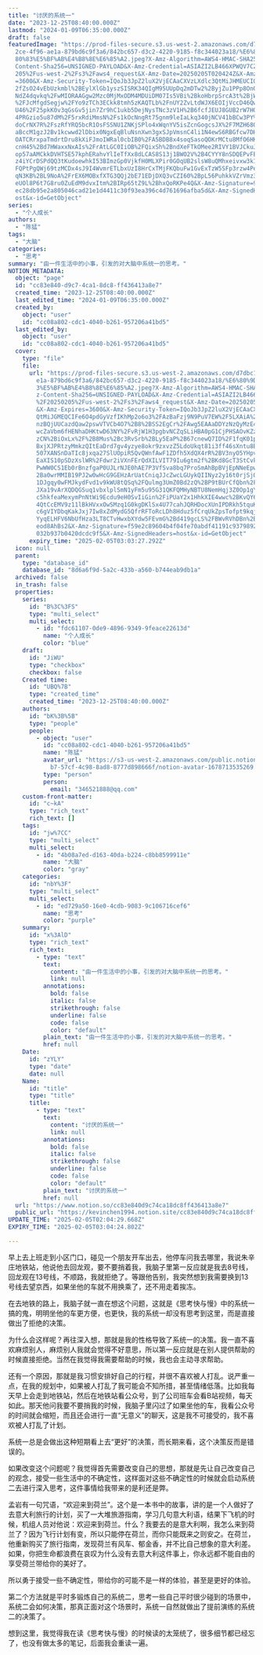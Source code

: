 ```yaml
---
title: "讨厌的系统一"
date: "2023-12-25T08:40:00.000Z"
lastmod: "2024-01-09T06:35:00.000Z"
draft: false
featuredImage: "https://prod-files-secure.s3.us-west-2.amazonaws.com/d7dbc101-8\
  2ce-4f96-ae1a-879bd6c9f3a6/842bc657-d3c2-4220-9185-f8c344023a18/%E6%80%9D%E8%\
  80%83%E5%BF%AB%E4%B8%8E%E6%85%A2.jpeg?X-Amz-Algorithm=AWS4-HMAC-SHA256&X-Amz-\
  Content-Sha256=UNSIGNED-PAYLOAD&X-Amz-Credential=ASIAZI2LB466XPWQV7CZ%2F20250\
  205%2Fus-west-2%2Fs3%2Faws4_request&X-Amz-Date=20250205T020424Z&X-Amz-Expires\
  =3600&X-Amz-Security-Token=IQoJb3JpZ2luX2VjECAaCXVzLXdlc3QtMiJHMEUCIQDI7a5Ztk\
  2fZsO24vEbUzkmbl%2BEylXlGb1yszSISRK34QIgM95UUpDq2mDTw2%2ByjZu1PPp8OnQCAe2E2NL\
  NdZ4dqvkq%2FwMIORAAGgw2Mzc0MjMxODM4MDUiDM07Is5VBi%2BkoHbrpSrcA3t%2BjWntRhYppU\
  %2FJcMfgdSegjw%2FYo9zTCh3ECkk8tmh5zKAQTLb%2FnUY2ZvLtdWJX6EOIjVccD46QwiVcwomef\
  U46%2F25pkK0v3qGsGv5jin7Zr9hC1ukb5DejNysTNc3zV1H%2B6fcfJEUJ8GUB2rW7HObknb11ny\
  4PRGzio5u87dM%2F5rxRdiMmsN%2Fs1kOcNngRt75gnm9leIaLkq340jNCV41bBCw3PY%2BqF3prU\
  doCrNX7R%2FszRfYRQ5bcR1OsFSSNU1ZNKjSPlo4xWqnYV5isZcnGogcsJX%2F7MZH68QPjCZtr2u\
  aBccM1gzJ2Bv1kcwwd2lDbix0NgxEqBluNsnXwn3gxSJpVmsnC4li1N4ewS6RBGfcw7DHU3RfIzfp\
  OATCRrxpaTmdrtDru8kXiFJmoIWRal0cbIB0%2FA5BDB8x4soqSasoQOKrMCtu8MfO6HKQdYxSEIt\
  cnH45%2Bd7HWaxxNxAIs%2FrAtLGC0IiOB%2FQixSh%2BndXeFTkOMee2RIVY1BVJCkuJVU3RSj6c\
  op57aAMCkkDVHTSE57kphERahvYlIeTfXx8dLCAS8S13j1BWO2V%2B4CYYY8nSDQEPvFEs6HGaRnA\
  z4iYCrDSPdQQ3tKudoewhkI53BImzGp0VjkfH0MLXPir0GOqUB2slsW8uQMhxeivxw3k12aVHuc%2\
  FQPtPgQWj69tzMCDx4sJ9I4WvmrETLbxUzI8HrCxTMjFKQbuFw1GvExTzW5SFp3rzw4PeAJ2X3xDu\
  qN3KB%2BL9NoA%2FrEX6MOBxfXTG3QQj2bE71EDjDXQ3vCZI60%2BpL56PuhkkVZrVmz3wVdqfQ5k\
  eUOl8P6t7G8ru0ZuEdM9dvxItm%2BIRp65tZ9L%2BhxQoRKPe4Q&X-Amz-Signature=9ca679a37\
  ec28db95e2a805046cad21e1d4411c30f93ea396c4d761696afba5d&X-Amz-SignedHeaders=h\
  ost&x-id=GetObject"
series:
  - "个人成长"
authors:
  - "陈猛"
tags:
  - "大脑"
categories:
  - "思考"
summary: "由一件生活中的小事，引发的对大脑中系统一的思考。"
NOTION_METADATA:
  object: "page"
  id: "cc83e840-d9c7-4ca1-8dc8-ff436413a8e7"
  created_time: "2023-12-25T08:40:00.000Z"
  last_edited_time: "2024-01-09T06:35:00.000Z"
  created_by:
    object: "user"
    id: "cc08a802-cdc1-4040-b261-957206a41bd5"
  last_edited_by:
    object: "user"
    id: "cc08a802-cdc1-4040-b261-957206a41bd5"
  cover:
    type: "file"
    file:
      url: "https://prod-files-secure.s3.us-west-2.amazonaws.com/d7dbc101-82ce-4f96-a\
        e1a-879bd6c9f3a6/842bc657-d3c2-4220-9185-f8c344023a18/%E6%80%9D%E8%80%8\
        3%E5%BF%AB%E4%B8%8E%E6%85%A2.jpeg?X-Amz-Algorithm=AWS4-HMAC-SHA256&X-Am\
        z-Content-Sha256=UNSIGNED-PAYLOAD&X-Amz-Credential=ASIAZI2LB4667KTTDHEZ\
        %2F20250205%2Fus-west-2%2Fs3%2Faws4_request&X-Amz-Date=20250205T020327Z\
        &X-Amz-Expires=3600&X-Amz-Security-Token=IQoJb3JpZ2luX2VjECAaCXVzLXdlc3\
        QtMiJGMEQCIFe6O4pdGyVzfIKhMp2o6o3%2FAzBaFzj9N9PuV7EW%2F5LXAiA%2Be53v9Hd\
        nzBQjUUCazdQaw2pswVTVCb4O7%2B8%2BSS2EgCr%2FAwg5EAAaDDYzNzQyMzE4MzgwNSIM\
        wcZaVbm6fHENhaDHKtwD63NY%2FvRjW1H3pgbvNCZqSLiHBA0pG1CjPHSAOvKZz%2BsRjwQ\
        zCN%2BiOxLx%2F%2B8Mus%2Bc3RvSrb%2BLy5EaP%2B67cnewQ7ID%2F1fqK01p4CPpap2t\
        BxjXJPRtzyMmkzQItEaDrd7gv4yzye8okr9zxvzZ5LdoUkqt81i3ff46sXntu8B3b6nvtyL\
        507XANSnDaTIc8jxqa27SlUOpiR5QvQWnfAwF1ZDfh5XdQX4rR%2BV3nyO5YHpv3Hgo9%2F\
        EaXIS10pSDzXslWR%2Fdwr2iVXnFErQdXILVIT79Iu6gtm2f%2BKd8GcT3StCvk2ZIMAnwg\
        PwWW0CS1Eb0rBnzfgaP0UJLrNJE0hAE7P3VfSva8bq7ProSmAhBpBVjEpNNeEpwfYmmmM4%\
        2Ba0wrMMIB19PJ2w0wHcG9GEHzArUatCniqJJcZwcLGUykQIINyz2y16t0rjSjQQxRLYh96\
        1DJgqy0wFMJkydFvd1v9kWU8tQSq%2FQulmg3UmZ0Bd2zQ%2BP9tBUrCfQbn%2FJIGPbtjc\
        JXa19vArXQDQGSuq1vbxlplSmN1yFm5u95G31QKFQMHyNBTU8NemHqj3Z0Op1gYIaQE52YH\
        c5hkfeaMexymPnNtWi9Ecdu9eH0SvIiGin%2FiPUaY2x1HhkXIE4wwc%2BKvQY6pgGVfEUj\
        4QtCcEMV9z11lBkHVxxOwSMzq1G0kgDKlSx4U77cahJQRHDocXUnIPDRkh5tquKKEApw6ZT\
        c6gVIYDbqKakJxj7Iw8xZdMydG5QfrRFToRcLDh8Hduz5fCrqUkZpsTofpt9kqj1eKjERD4\
        YyqELHFV6NbUfHza3LT8CTvHwxbXYdw5FEvmG%2Bd419gcLS%2FBWvRVhDBn%2Bchs61HX6\
        eod8AhBs2&X-Amz-Signature=f59e2c89604b4f04fe70abdf41191c93798928c99cd1c\
        032b937b0420dcdc9f5&X-Amz-SignedHeaders=host&x-id=GetObject"
      expiry_time: "2025-02-05T03:03:27.292Z"
  icon: null
  parent:
    type: "database_id"
    database_id: "8d6a6f9d-5a2c-433b-a560-b744eab9db1a"
  archived: false
  in_trash: false
  properties:
    series:
      id: "B%3C%3FS"
      type: "multi_select"
      multi_select:
        - id: "fdc61107-0de9-4896-9349-9feace22613d"
          name: "个人成长"
          color: "blue"
    draft:
      id: "JiWU"
      type: "checkbox"
      checkbox: false
    Created time:
      id: "UBQ%7B"
      type: "created_time"
      created_time: "2023-12-25T08:40:00.000Z"
    authors:
      id: "bK%3B%5B"
      type: "people"
      people:
        - object: "user"
          id: "cc08a802-cdc1-4040-b261-957206a41bd5"
          name: "陈猛"
          avatar_url: "https://s3-us-west-2.amazonaws.com/public.notion-static.com/775523\
            b7-57cf-4c98-8ad8-8777d898666f/notion-avatar-1678713535269.png"
          type: "person"
          person:
            email: "346521888@qq.com"
    custom-front-matter:
      id: "c~kA"
      type: "rich_text"
      rich_text: []
    tags:
      id: "jw%7CC"
      type: "multi_select"
      multi_select:
        - id: "4b08a7ed-d163-40da-b224-c8bb8599911e"
          name: "大脑"
          color: "gray"
    categories:
      id: "nbY%3F"
      type: "multi_select"
      multi_select:
        - id: "ed729a50-16e0-4cdb-9083-9c106716cef6"
          name: "思考"
          color: "purple"
    summary:
      id: "x%3AlD"
      type: "rich_text"
      rich_text:
        - type: "text"
          text:
            content: "由一件生活中的小事，引发的对大脑中系统一的思考。"
            link: null
          annotations:
            bold: false
            italic: false
            strikethrough: false
            underline: false
            code: false
            color: "default"
          plain_text: "由一件生活中的小事，引发的对大脑中系统一的思考。"
          href: null
    Date:
      id: "zYLY"
      type: "date"
      date: null
    Name:
      id: "title"
      type: "title"
      title:
        - type: "text"
          text:
            content: "讨厌的系统一"
            link: null
          annotations:
            bold: false
            italic: false
            strikethrough: false
            underline: false
            code: false
            color: "default"
          plain_text: "讨厌的系统一"
          href: null
  url: "https://www.notion.so/cc83e840d9c74ca18dc8ff436413a8e7"
  public_url: "https://kevinchen1994.notion.site/cc83e840d9c74ca18dc8ff436413a8e7"
UPDATE_TIME: "2025-02-05T02:04:29.668Z"
EXPIRY_TIME: "2025-02-05T03:04:24.802Z"

---
```

<link rel="stylesheet" href="https://cdn.jsdelivr.net/npm/katex@0.16.2/dist/katex.min.css" integrity="sha384-bYdxxUwYipFNohQlHt0bjN/LCpueqWz13HufFEV1SUatKs1cm4L6fFgCi1jT643X" crossorigin="anonymous">


早上去上班走到小区门口，碰见一个朋友开车出去，他停车问我去哪里，我说朱辛庄地铁站，他说他去回龙观，要不要捎着我，我脑子里第一反应就是我去8号线，回龙观在13号线，不顺路，我就拒绝了。等跟他告别，我突然想到我需要换到13号线去望京西，如果坐他的车就不用换乘了，还不用走着挨冻。


在去地铁的路上，我脑子就一直在想这个问题，这就是《思考快与慢》中的系统一搞的鬼，明明坐他的车更方便，也更快，我的系统一却没有思考到这里，而是直接做出了拒绝的决策。


为什么会这样呢？再往深入想，那就是我的性格导致了系统一的决策。我一直不喜欢麻烦别人，麻烦别人我就会觉得不好意思，所以第一反应就是在别人提供帮助的时候直接拒绝。当然在我觉得我需要帮助的时候，我也会主动寻求帮助。


还有一个原因，那就是我习惯安排好自己的行程，并很不喜欢被人打乱。说严重一点，在我的规划中，如果被人打乱了我可能会不知所措，甚至情绪低落。比如我每天早上会走到地铁站，然后在地铁站看公众号，到了公司班车会看B站视频，每天如此。那天他问我要不要捎我的时候，我脑子里闪过了如果坐他的车，我看公众号的时间就会缩短，而且还会进行一直“无意义”的聊天，这是我不可接受的，我不喜欢被人打乱了计划。


系统一总是会做出这种短期看上去“更好”的决策，而长期来看，这个决策反而是错误的。


如果改变这个问题呢？我觉得首先需要改变自己的思想，那就是先让自己改变自己的观念，接受一些生活中的不确定性，这样面对这些不确定性的时候就会启动系统二去进行深入思考，这件事情给我带来的是利还是弊。


孟岩有一句咒语，“欢迎来到荷兰”。这个是一本书中的故事，讲的是一个人做好了去意大利旅行的计划，买了一大堆旅游指南，学习几句意大利语，结果下飞机的时候，机组人员对他说：欢迎来到荷兰。什么？我要去的是意大利啊，我怎么来到荷兰了？因为飞行计划有变，所以只能停在荷兰，而你只能既来之则安之。在荷兰，他重新购买了旅行指南，发现荷兰有风车、郁金香，并不比自己想象的意大利差。如果，你把生命都浪费在哀叹为什么没有去意大利这件事上，你永远都不能自由的享受荷兰带给你的美好了。


所以勇于接受一些不确定性，带给你的可能不是一样的体验，甚至是更好的体验。


第二个方法就是平时多锻炼自己的系统二，思考一些自己平时很少碰到的场景中，系统二会如何决策，那真正面对这个场景时，系统一自然就做出了提前演练的系统二的决策了。


想到这里，我觉得我在读《思考快与慢》的时候读的太笼统了，很多细节都已经忘了，也没有做太多的笔记，后面我会重读一遍。


